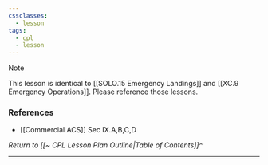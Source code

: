 ```yaml
---
cssclasses:
  - lesson
tags:
  - cpl
  - lesson
---
```

> [!note]
> This lesson is identical to [[SOLO.15 Emergency Landings]] and [[XC.9 Emergency Operations]].  Please reference those lessons.

### References
- [[Commercial ACS]] Sec IX.A,B,C,D

*Return to [[~ CPL Lesson Plan Outline|Table of Contents]]^*

---
